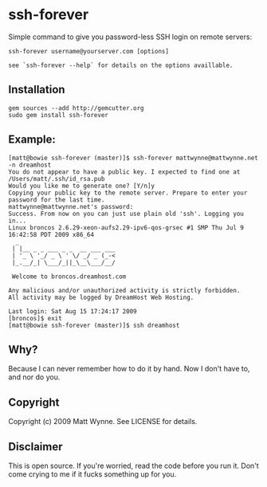 # ssh-forever

Simple command to give you password-less SSH login on remote servers:

    ssh-forever username@yourserver.com [options]
    
    see `ssh-forever --help` for details on the options availlable.

## Installation

    gem sources --add http://gemcutter.org
    sudo gem install ssh-forever

## Example:

    [matt@bowie ssh-forever (master)]$ ssh-forever mattwynne@mattwynne.net -n dreamhost
    You do not appear to have a public key. I expected to find one at /Users/matt/.ssh/id_rsa.pub
    Would you like me to generate one? [Y/n]y
    Copying your public key to the remote server. Prepare to enter your password for the last time.
    mattwynne@mattwynne.net's password:
    Success. From now on you can just use plain old 'ssh'. Logging you in...
    Linux broncos 2.6.29-xeon-aufs2.29-ipv6-qos-grsec #1 SMP Thu Jul 9 16:42:58 PDT 2009 x86_64
      _
     | |__ _ _ ___ _ _  __ ___ ___
     | '_ \ '_/ _ \ ' \/ _/ _ (_-<
     |_.__/_| \___/_||_\__\___/__/

     Welcome to broncos.dreamhost.com

    Any malicious and/or unauthorized activity is strictly forbidden.
    All activity may be logged by DreamHost Web Hosting.

    Last login: Sat Aug 15 17:24:17 2009
    [broncos]$ exit
    [matt@bowie ssh-forever (master)]$ ssh dreamhost

## Why?

Because I can never remember how to do it by hand. Now I don't have to, and nor do you.

## Copyright

Copyright (c) 2009 Matt Wynne. See LICENSE for details.

## Disclaimer

This is open source. If you're worried, read the code before you run it. Don't come crying to me if it fucks something up for you.